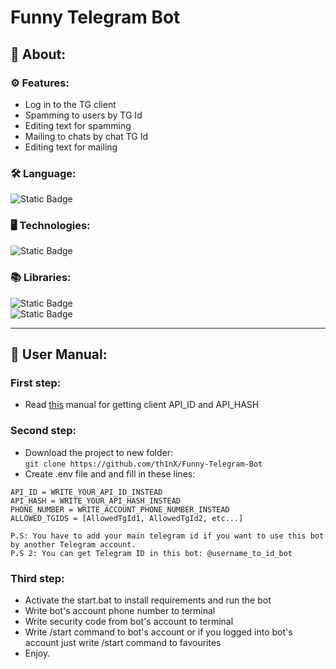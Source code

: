 # Funny Telegram Bot
## 📌 About:
### ⚙️ Features:
- Log in to the TG client
- Spamming to users by TG Id
- Editing text for spamming
- Mailing to chats by chat TG Id
- Editing text for mailing

### 🛠 Language:  
![Static Badge](https://img.shields.io/badge/Python_3.10-blue?style=for-the-badge&logo=python&logoColor=white&link=https%3A%2F%2Fwww.python.org%2F)
### 🖥 Technologies:  
![Static Badge](https://img.shields.io/badge/SQLite-Database-lightgrey?style=for-the-badge&logo=sqlite&logoColor=white&labelColor=%23003B57&link=https%3A%2F%2Fwww.sqlite.org%2F)
### 📚 Libraries:
![Static Badge](https://img.shields.io/badge/Telethon-blue?style=for-the-badge&logo=pypi&logoColor=white&link=https%3A%2F%2Fdocs.telethon.dev%2Fen%2Fstable%2F)  
![Static Badge](https://img.shields.io/badge/python--dotenv-blue?style=for-the-badge&logo=pypi&logoColor=white&link=https%3A%2F%2Fpypi.org%2Fproject%2Fpython-dotenv%2F)

____
## 📕 User Manual:
### First step:
- Read [this](https://core.telegram.org/api/obtaining_api_id) manual for getting client API_ID and API_HASH
### Second step:
- Download the project to new folder:  
```git clone https://github.com/th1nX/Funny-Telegram-Bot```
- Create .env file and and fill in these lines:  
```
API_ID = WRITE_YOUR_API_ID_INSTEAD
API_HASH = WRITE_YOUR_API_HASH_INSTEAD
PHONE_NUMBER = WRITE_ACCOUNT_PHONE_NUMBER_INSTEAD
ALLOWED_TGIDS = [AllowedTgId1, AllowedTgId2, etc...]

P.S: You have to add your main telegram id if you want to use this bot by another Telegram account.
P.S 2: You can get Telegram ID in this bot: @username_to_id_bot
```
### Third step:
- Activate the start.bat to install requirements and run the bot
- Write bot's account phone number to terminal
- Write security code from bot's account to terminal
- Write /start command to bot's account or if you logged into bot's account just write /start command to favourites
- Enjoy.
